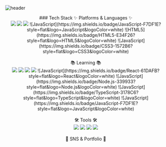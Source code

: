 ![header](https://capsule-render.vercel.app/api?type=waving&color=auto&height=300&section=header&text=WOOSEONGJEON%20INTRO&fontSize=60)

<center>
### Tech Stack
✨ Platforms & Languages ✨
</center>
<center>
	<img src="https://img.shields.io/badge/JavaScript-F7DF1E?style=flat&logo=JavaScript&logoColor=white" />
	<img src="https://img.shields.io/badge/HTML5-E34F26?style=flat&logo=HTML5&logoColor=white" />
	<img src="https://img.shields.io/badge/CSS3-1572B6?style=flat&logo=CSS3&logoColor=white" />
    ![JavaScript](https://img.shields.io/badge/JavaScript-F7DF1E?style=flat&logo=JavaScript&logoColor=white)
    ![HTML5](https://img.shields.io/badge/HTML5-E34F26?style=flat&logo=HTML5&logoColor=white)
    ![JavaScript](https://img.shields.io/badge/CSS3-1572B6?style=flat&logo=CSS3&logoColor=white)
</center>
<br>
<center>📚 Learning 📚</center>
<center>
	<img src="https://img.shields.io/badge/React-61DAFB?style=flat&logo=React&logoColor=white" />
	<img src="https://img.shields.io/badge/Node.js-339933?style=flat&logo=Node.js&logoColor=white" />
	<img src="https://img.shields.io/badge/TypeScript-3178C6?style=flat&logo=TypeScript&logoColor=white" />
	<img src="https://img.shields.io/badge/JavaScript-F7DF1E?style=flat&logo=JavaScript&logoColor=white" />
    ![JavaScript](https://img.shields.io/badge/React-61DAFB?style=flat&logo=React&logoColor=white)
    ![JavaScript](https://img.shields.io/badge/Node.js-339933?style=flat&logo=Node.js&logoColor=white)
    ![JavaScript](https://img.shields.io/badge/TypeScript-3178C6?style=flat&logo=TypeScript&logoColor=white)
    ![JavaScript](https://img.shields.io/badge/JavaScript-F7DF1E?style=flat&logo=JavaScript&logoColor=white)
</center>
<br>
<center>🛠 Tools 🛠</center>
<center>
	<img src="https://img.shields.io/badge/Visual%20Studio%20Code-007ACC?style=flat&logo=VisualStudioCode&logoColor=white" />
	<img src="https://img.shields.io/badge/GitHub-181717?style=flat&logo=GitHub&logoColor=white" />
	<img src="https://img.shields.io/badge/Git-F05032?style=flat&logo=Git&logoColor=white" />
	<img src="https://img.shields.io/badge/gitignore.io-204ECF?style=flat&logo=gitignore.io&logoColor=white" />
</center>
<br>
<center>🎨 SNS & Portfolio 🎨</center>
<!--
<div align=center>
	<a href="https://yermi.co.kr">
		<img src="https://img.shields.io/badge/Portfolio-FF3633?style=flat&logo=Micro.blog&logoColor=white" />
	</a>
	<a href="https://yermi.tistory.com">
		<img src="https://img.shields.io/badge/Blog-FF9800?style=flat&logo=Blogger&logoColor=white" />
	</a>
	<a href="mailto:admin@yermi.co.kr">
		<img src="https://img.shields.io/badge/Mail-30B980?style=flat&logo=Gmail&logoColor=white" />
	</a>
	<a href="https://gentle-snowboard-1c6.notion.site/Yermi-5e8c65dba4df4ab09e83665cf2ee001d">
		<img src="https://img.shields.io/badge/Notion-000000?style=flat&logo=Notion&logoColor=white" />
	</a>
	<br>
</div>
-->
